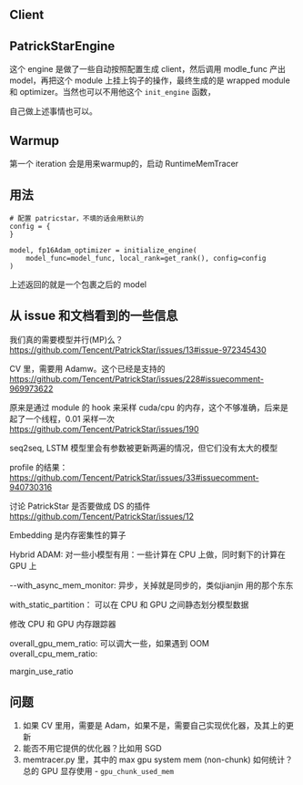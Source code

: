 ## Client

## PatrickStarEngine
这个 engine 是做了一些自动按照配置生成 client，然后调用 modle_func 产出 model，再把这个 module 上挂上钩子的操作，最终生成的是 wrapped module 和 optimizer。当然也可以不用他这个 `init_engine` 函数，

自己做上述事情也可以。

## Warmup 
第一个 iteration 会是用来warmup的，启动 RuntimeMemTracer

## 用法

```
# 配置 patricstar，不填的话会用默认的
config = {
}

model, fp16Adam_optimizer = initialize_engine(
    model_func=model_func, local_rank=get_rank(), config=config
)
```
上述返回的就是一个包裹之后的 model

## 从 issue 和文档看到的一些信息

我们真的需要模型并行(MP)么？https://github.com/Tencent/PatrickStar/issues/13#issue-972345430

CV 里，需要用 Adamw。这个已经是支持的
https://github.com/Tencent/PatrickStar/issues/228#issuecomment-969973622

原来是通过 module 的 hook 来采样 cuda/cpu 的内存，这个不够准确，后来是起了一个线程，0.01 采样一次
https://github.com/Tencent/PatrickStar/issues/190

seq2seq, LSTM 模型里会有参数被更新两遍的情况，但它们没有太大的模型

profile 的结果：
https://github.com/Tencent/PatrickStar/issues/33#issuecomment-940730316

讨论 PatrickStar 是否要做成 DS 的插件
https://github.com/Tencent/PatrickStar/issues/12

Embedding 是内存密集性的算子

Hybrid ADAM: 对一些小模型有用：一些计算在 CPU 上做，同时剩下的计算在 GPU 上

--with_async_mem_monitor: 异步，关掉就是同步的，类似jianjin 用的那个东东


with_static_partition： 可以在 CPU 和 GPU 之间静态划分模型数据

修改 CPU 和 GPU 内存跟踪器

overall_gpu_mem_ratio: 可以调大一些，如果遇到 OOM
overall_cpu_mem_ratio:

margin_use_ratio

## 问题
1. 如果 CV 里用，需要是 Adam，如果不是，需要自己实现优化器，及其上的更新
2. 能否不用它提供的优化器？比如用 SGD
3. memtracer.py 里，其中的 max gpu system mem (non-chunk) 如何统计？总的 GPU 显存使用 - `gpu_chunk_used_mem`
